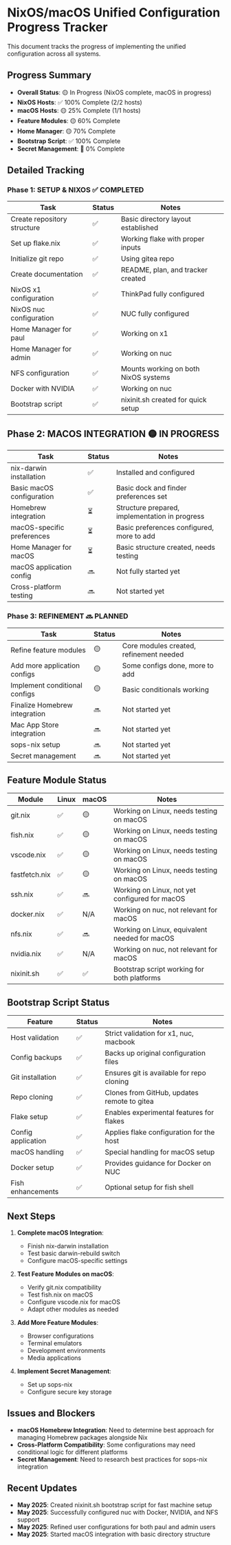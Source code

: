 # NixOS/macOS Unified Configuration Progress Tracker

This document tracks the progress of implementing the unified configuration across all systems.

## Progress Summary

- **Overall Status**: 🟡 In Progress (NixOS complete, macOS in progress)
- **NixOS Hosts**: ✅ 100% Complete (2/2 hosts)
- **macOS Hosts**: 🟡 25% Complete (1/1 hosts)
- **Feature Modules**: 🟡 60% Complete
- **Home Manager**: 🟡 70% Complete
- **Bootstrap Script**: ✅ 100% Complete
- **Secret Management**: 🔴 0% Complete

## Detailed Tracking

### Phase 1: SETUP & NIXOS ✅ COMPLETED
| Task | Status | Notes |
|------|--------|-------|
| Create repository structure | ✅ | Basic directory layout established |
| Set up flake.nix | ✅ | Working flake with proper inputs |
| Initialize git repo | ✅ | Using gitea repo |
| Create documentation | ✅ | README, plan, and tracker created |
| NixOS x1 configuration | ✅ | ThinkPad fully configured |
| NixOS nuc configuration | ✅ | NUC fully configured |
| Home Manager for paul | ✅ | Working on x1 |
| Home Manager for admin | ✅ | Working on nuc |
| NFS configuration | ✅ | Mounts working on both NixOS systems |
| Docker with NVIDIA | ✅ | Working on nuc |
| Bootstrap script | ✅ | nixinit.sh created for quick setup |

## Phase 2: MACOS INTEGRATION 🟡 IN PROGRESS
| Task | Status | Notes |
|------|--------|-------|
| nix-darwin installation | ✅ | Installed and configured |
| Basic macOS configuration | ✅ | Basic dock and finder preferences set |
| Homebrew integration | ⏳ | Structure prepared, implementation in progress |
| macOS-specific preferences | ⏳ | Basic preferences configured, more to add |
| Home Manager for macOS | ⏳ | Basic structure created, needs testing |
| macOS application config | 🔜 | Not fully started yet |
| Cross-platform testing | 🔜 | Not started yet |

### Phase 3: REFINEMENT 🔜 PLANNED
| Task | Status | Notes |
|------|--------|-------|
| Refine feature modules | 🟡 | Core modules created, refinement needed |
| Add more application configs | 🟡 | Some configs done, more to add |
| Implement conditional configs | 🟡 | Basic conditionals working |
| Finalize Homebrew integration | 🔜 | Not started yet |
| Mac App Store integration | 🔜 | Not started yet |
| sops-nix setup | 🔜 | Not started yet |
| Secret management | 🔜 | Not started yet |

## Feature Module Status

| Module | Linux | macOS | Notes |
|--------|-------|-------|-------|
| git.nix | ✅ | 🟡 | Working on Linux, needs testing on macOS |
| fish.nix | ✅ | 🟡 | Working on Linux, needs testing on macOS |
| vscode.nix | ✅ | 🟡 | Working on Linux, needs testing on macOS |
| fastfetch.nix | ✅ | 🟡 | Working on Linux, needs testing on macOS |
| ssh.nix | ✅ | 🔜 | Working on Linux, not yet configured for macOS |
| docker.nix | ✅ | N/A | Working on nuc, not relevant for macOS |
| nfs.nix | ✅ | 🔜 | Working on Linux, equivalent needed for macOS |
| nvidia.nix | ✅ | N/A | Working on nuc, not relevant for macOS |
| nixinit.sh | ✅ | ✅ | Bootstrap script working for both platforms |

## Bootstrap Script Status

| Feature | Status | Notes |
|---------|--------|-------|
| Host validation | ✅ | Strict validation for x1, nuc, macbook |
| Config backups | ✅ | Backs up original configuration files |
| Git installation | ✅ | Ensures git is available for repo cloning |
| Repo cloning | ✅ | Clones from GitHub, updates remote to gitea |
| Flake setup | ✅ | Enables experimental features for flakes |
| Config application | ✅ | Applies flake configuration for the host |
| macOS handling | ✅ | Special handling for macOS setup |
| Docker setup | ✅ | Provides guidance for Docker on NUC |
| Fish enhancements | ✅ | Optional setup for fish shell |

## Next Steps

1. **Complete macOS Integration**:
   - Finish nix-darwin installation
   - Test basic darwin-rebuild switch
   - Configure macOS-specific settings

2. **Test Feature Modules on macOS**:
   - Verify git.nix compatibility
   - Test fish.nix on macOS
   - Configure vscode.nix for macOS
   - Adapt other modules as needed

3. **Add More Feature Modules**:
   - Browser configurations
   - Terminal emulators
   - Development environments
   - Media applications

4. **Implement Secret Management**:
   - Set up sops-nix
   - Configure secure key storage

## Issues and Blockers

- **macOS Homebrew Integration**: Need to determine best approach for managing Homebrew packages alongside Nix
- **Cross-Platform Compatibility**: Some configurations may need conditional logic for different platforms
- **Secret Management**: Need to research best practices for sops-nix integration

## Recent Updates

- **May 2025**: Created nixinit.sh bootstrap script for fast machine setup
- **May 2025**: Successfully configured nuc with Docker, NVIDIA, and NFS support
- **May 2025**: Refined user configurations for both paul and admin users
- **May 2025**: Started macOS integration with basic directory structure
